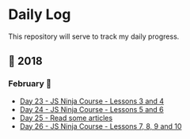 # Daily Log 

This repository will serve to track my daily progress. 

## :calendar: 2018

### February :date:
* [Day 23 - JS Ninja Course - Lessons 3 and 4](2018/February/23.md)
* [Day 24 - JS Ninja Course - Lessons 5 and 6](2018/February/24.md)
* [Day 25 - Read some articles](2018/February/25.md)
* [Day 26 - JS Ninja Course - Lessons 7, 8, 9 and 10 ](2018/February/26.md)